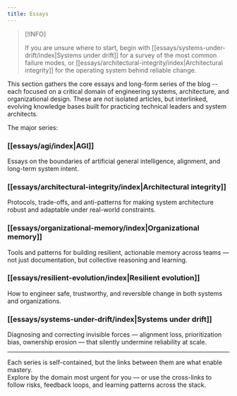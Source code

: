 ```yaml
---
title: Essays
---
```


>[!INFO]
> 
> If you are unsure where to start, begin with [[essays/systems-under-drift/index|Systems under drift]] for a survey of the most common failure modes, or [[essays/architectural-integrity/index|Architectural integrity]] for the operating system behind reliable change.

This section gathers the core essays and long-form series of the blog -- each focused on a critical domain of engineering systems, architecture, and organizational design. These are not isolated articles, but interlinked, evolving knowledge bases built for practicing technical leaders and system architects.

The major series:

### [[essays/agi/index|AGI]]

Essays on the boundaries of artificial general intelligence, alignment, and long-term system intent.

### [[essays/architectural-integrity/index|Architectural integrity]]

Protocols, trade-offs, and anti-patterns for making system architecture robust and adaptable under real-world constraints.

### [[essays/organizational-memory/index|Organizational memory]]

Tools and patterns for building resilient, actionable memory across teams — not just documentation, but collective reasoning and learning.

### [[essays/resilient-evolution/index|Resilient evolution]]

How to engineer safe, trustworthy, and reversible change in both systems and organizations.

### [[essays/systems-under-drift/index|Systems under drift]]

Diagnosing and correcting invisible forces — alignment loss, prioritization bias, ownership erosion — that silently undermine reliability at scale.

---

Each series is self-contained, but the links between them are what enable mastery.  
Explore by the domain most urgent for you — or use the cross-links to follow risks, feedback loops, and learning patterns across the stack.
